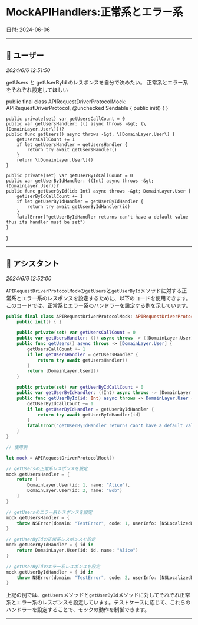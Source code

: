 # MockAPIHandlers:正常系とエラー系

日付: 2024-06-06

---

## 👤 ユーザー
*2024/6/6 12:51:50*

getUsers と getUserById のレスポンスを自分で決めたい。
正常系とエラー系をそれぞれ設定してほしい

public final class APIRequestDriverProtocolMock: APIRequestDriverProtocol, @unchecked Sendable {
    public init() { }


    public private(set) var getUsersCallCount = 0
    public var getUsersHandler: (() async throws -&gt; (\[DomainLayer.User\]))?
    public func getUsers() async throws -&gt; \[DomainLayer.User\] {
        getUsersCallCount += 1
        if let getUsersHandler = getUsersHandler {
            return try await getUsersHandler()
        }
        return \[DomainLayer.User\]()
    }

    public private(set) var getUserByIdCallCount = 0
    public var getUserByIdHandler: ((Int) async throws -&gt; (DomainLayer.User))?
    public func getUserById(id: Int) async throws -&gt; DomainLayer.User {
        getUserByIdCallCount += 1
        if let getUserByIdHandler = getUserByIdHandler {
            return try await getUserByIdHandler(id)
        }
        fatalError("getUserByIdHandler returns can't have a default value thus its handler must be set")
    }
}

---

## 🤖 アシスタント
*2024/6/6 12:52:00*

`APIRequestDriverProtocolMock`の`getUsers`と`getUserById`メソッドに対する正常系とエラー系のレスポンスを設定するために、以下のコードを使用できます。このコードでは、正常系とエラー系のハンドラーを設定する例を示しています。

```swift
public final class APIRequestDriverProtocolMock: APIRequestDriverProtocol, @unchecked Sendable {
    public init() { }

    public private(set) var getUsersCallCount = 0
    public var getUsersHandler: (() async throws -> ([DomainLayer.User]))?
    public func getUsers() async throws -> [DomainLayer.User] {
        getUsersCallCount += 1
        if let getUsersHandler = getUsersHandler {
            return try await getUsersHandler()
        }
        return [DomainLayer.User]()
    }

    public private(set) var getUserByIdCallCount = 0
    public var getUserByIdHandler: ((Int) async throws -> (DomainLayer.User))?
    public func getUserById(id: Int) async throws -> DomainLayer.User {
        getUserByIdCallCount += 1
        if let getUserByIdHandler = getUserByIdHandler {
            return try await getUserByIdHandler(id)
        }
        fatalError("getUserByIdHandler returns can't have a default value thus its handler must be set")
    }
}

// 使用例

let mock = APIRequestDriverProtocolMock()

// getUsersの正常系レスポンスを設定
mock.getUsersHandler = {
    return [
        DomainLayer.User(id: 1, name: "Alice"),
        DomainLayer.User(id: 2, name: "Bob")
    ]
}

// getUsersのエラー系レスポンスを設定
mock.getUsersHandler = {
    throw NSError(domain: "TestError", code: 1, userInfo: [NSLocalizedDescriptionKey: "Failed to fetch users"])
}

// getUserByIdの正常系レスポンスを設定
mock.getUserByIdHandler = { id in
    return DomainLayer.User(id: id, name: "Alice")
}

// getUserByIdのエラー系レスポンスを設定
mock.getUserByIdHandler = { id in
    throw NSError(domain: "TestError", code: 2, userInfo: [NSLocalizedDescriptionKey: "User not found"])
}
```

上記の例では、`getUsers`メソッドと`getUserById`メソッドに対してそれぞれ正常系とエラー系のレスポンスを設定しています。テストケースに応じて、これらのハンドラーを設定することで、モックの動作を制御できます。

---
